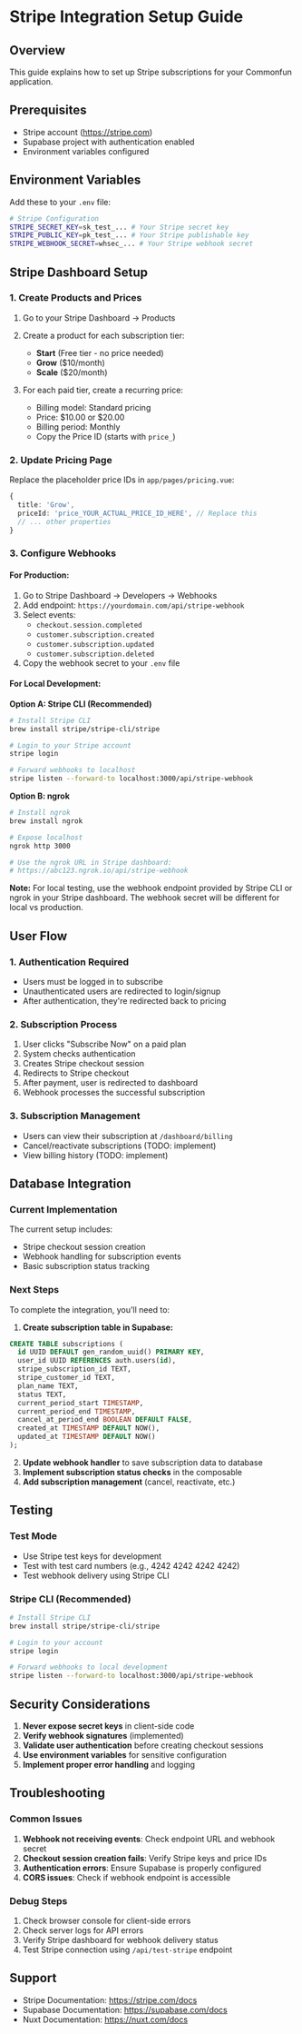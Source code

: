 # Stripe Integration Setup Guide

## Overview

This guide explains how to set up Stripe subscriptions for your Commonfun application.

## Prerequisites

- Stripe account (https://stripe.com)
- Supabase project with authentication enabled
- Environment variables configured

## Environment Variables

Add these to your `.env` file:

```bash
# Stripe Configuration
STRIPE_SECRET_KEY=sk_test_... # Your Stripe secret key
STRIPE_PUBLIC_KEY=pk_test_... # Your Stripe publishable key
STRIPE_WEBHOOK_SECRET=whsec_... # Your Stripe webhook secret
```

## Stripe Dashboard Setup

### 1. Create Products and Prices

1. Go to your Stripe Dashboard → Products
2. Create a product for each subscription tier:

   - **Start** (Free tier - no price needed)
   - **Grow** ($10/month)
   - **Scale** ($20/month)

3. For each paid tier, create a recurring price:
   - Billing model: Standard pricing
   - Price: $10.00 or $20.00
   - Billing period: Monthly
   - Copy the Price ID (starts with `price_`)

### 2. Update Pricing Page

Replace the placeholder price IDs in `app/pages/pricing.vue`:

```typescript
{
  title: 'Grow',
  priceId: 'price_YOUR_ACTUAL_PRICE_ID_HERE', // Replace this
  // ... other properties
}
```

### 3. Configure Webhooks

#### For Production:

1. Go to Stripe Dashboard → Developers → Webhooks
2. Add endpoint: `https://yourdomain.com/api/stripe-webhook`
3. Select events:
   - `checkout.session.completed`
   - `customer.subscription.created`
   - `customer.subscription.updated`
   - `customer.subscription.deleted`
4. Copy the webhook secret to your `.env` file

#### For Local Development:

**Option A: Stripe CLI (Recommended)**

```bash
# Install Stripe CLI
brew install stripe/stripe-cli/stripe

# Login to your Stripe account
stripe login

# Forward webhooks to localhost
stripe listen --forward-to localhost:3000/api/stripe-webhook
```

**Option B: ngrok**

```bash
# Install ngrok
brew install ngrok

# Expose localhost
ngrok http 3000

# Use the ngrok URL in Stripe dashboard:
# https://abc123.ngrok.io/api/stripe-webhook
```

**Note:** For local testing, use the webhook endpoint provided by Stripe CLI or ngrok in your Stripe dashboard. The webhook secret will be different for local vs production.

## User Flow

### 1. Authentication Required

- Users must be logged in to subscribe
- Unauthenticated users are redirected to login/signup
- After authentication, they're redirected back to pricing

### 2. Subscription Process

1. User clicks "Subscribe Now" on a paid plan
2. System checks authentication
3. Creates Stripe checkout session
4. Redirects to Stripe checkout
5. After payment, user is redirected to dashboard
6. Webhook processes the successful subscription

### 3. Subscription Management

- Users can view their subscription at `/dashboard/billing`
- Cancel/reactivate subscriptions (TODO: implement)
- View billing history (TODO: implement)

## Database Integration

### Current Implementation

The current setup includes:

- Stripe checkout session creation
- Webhook handling for subscription events
- Basic subscription status tracking

### Next Steps

To complete the integration, you'll need to:

1. **Create subscription table in Supabase:**

```sql
CREATE TABLE subscriptions (
  id UUID DEFAULT gen_random_uuid() PRIMARY KEY,
  user_id UUID REFERENCES auth.users(id),
  stripe_subscription_id TEXT,
  stripe_customer_id TEXT,
  plan_name TEXT,
  status TEXT,
  current_period_start TIMESTAMP,
  current_period_end TIMESTAMP,
  cancel_at_period_end BOOLEAN DEFAULT FALSE,
  created_at TIMESTAMP DEFAULT NOW(),
  updated_at TIMESTAMP DEFAULT NOW()
);
```

2. **Update webhook handler** to save subscription data to database
3. **Implement subscription status checks** in the composable
4. **Add subscription management** (cancel, reactivate, etc.)

## Testing

### Test Mode

- Use Stripe test keys for development
- Test with test card numbers (e.g., 4242 4242 4242 4242)
- Test webhook delivery using Stripe CLI

### Stripe CLI (Recommended)

```bash
# Install Stripe CLI
brew install stripe/stripe-cli/stripe

# Login to your account
stripe login

# Forward webhooks to local development
stripe listen --forward-to localhost:3000/api/stripe-webhook
```

## Security Considerations

1. **Never expose secret keys** in client-side code
2. **Verify webhook signatures** (implemented)
3. **Validate user authentication** before creating checkout sessions
4. **Use environment variables** for sensitive configuration
5. **Implement proper error handling** and logging

## Troubleshooting

### Common Issues

1. **Webhook not receiving events**: Check endpoint URL and webhook secret
2. **Checkout session creation fails**: Verify Stripe keys and price IDs
3. **Authentication errors**: Ensure Supabase is properly configured
4. **CORS issues**: Check if webhook endpoint is accessible

### Debug Steps

1. Check browser console for client-side errors
2. Check server logs for API errors
3. Verify Stripe dashboard for webhook delivery status
4. Test Stripe connection using `/api/test-stripe` endpoint

## Support

- Stripe Documentation: https://stripe.com/docs
- Supabase Documentation: https://supabase.com/docs
- Nuxt Documentation: https://nuxt.com/docs
